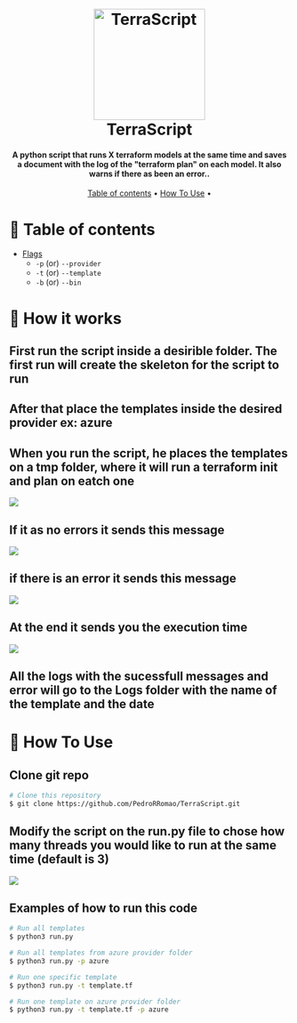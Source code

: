 <h1 align="center">
  <br>
  <a><img src="https://user-images.githubusercontent.com/12243763/33518868-6e2595c4-d76a-11e7-8260-31b4e8110c93.png" alt="TerraScript" width="200"></a>
  <br>
  TerraScript
  <br>
</h1>

<h4 align="center">A python script that runs X terraform models at the same time and saves a document with the log of the "terraform plan" on each model. It also warns if there as been an error.</a>.</h4>


<p align="center">
  <a href="#table-of-contents">Table of contents</a> •
  <a href="#how-to-use">How To Use</a> •
</p>

# 🚩 Table of contents

- [Flags](#flags)
  - `-p`   (or) `--provider`
  - `-t`   (or) `--template`
  - `-b`   (or) `--bin`
# 📖 How it works

## First run the script inside a desirible folder. The first run will create the skeleton for the script to run

## After that place the templates inside the desired provider ex: azure

## When you run the script, he places the templates on a tmp folder, where it will run a terraform init and plan on eatch one
<img src="https://imgur.com/FGCE9CC" />

## If it as no errors it sends this message
<img src="https://imgur.com/a/g7LoQpS" />

## if there is an error it sends this message
<img src="https://imgur.com/a/1d0mnUl" />

## At the end it sends you the execution time
<img src="https://imgur.com/a/K52NiEv" />

## All the logs with the sucessfull messages and error will go to the Logs folder with the name of the template and the date


# 🔧 How To Use

## Clone git repo

```bash
# Clone this repository
$ git clone https://github.com/PedroRRomao/TerraScript.git
```

## Modify the script on the run.py file to chose how many threads you would like to run at the same time (default is 3)
<img src="https://imgur.com/a/q0aQw4R" />

## Examples of how to run this code

```bash
# Run all templates
$ python3 run.py

# Run all templates from azure provider folder
$ python3 run.py -p azure

# Run one specific template
$ python3 run.py -t template.tf

# Run one template on azure provider folder
$ python3 run.py -t template.tf -p azure
```
